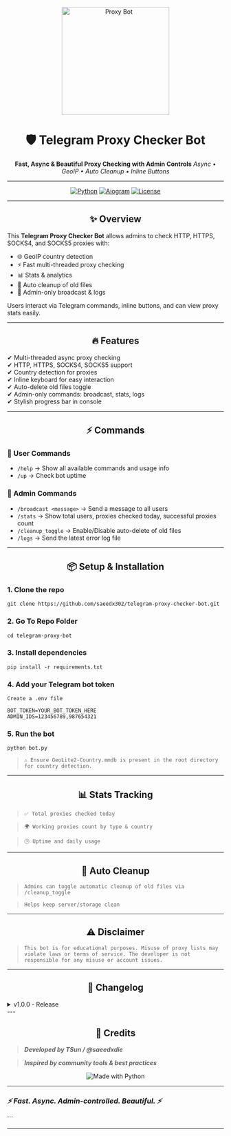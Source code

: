 
<div align="center">
  <img src="https://media.giphy.com/media/3oEjI6SIIHBdRxXI40/giphy.gif" alt="Proxy Bot" width="250">
  
  # 🛡️ **Telegram Proxy Checker Bot**
  **Fast, Async & Beautiful Proxy Checking with Admin Controls**
  <i>Async • GeoIP • Auto Cleanup • Inline Buttons</i>
  
  ---
  
  [![Python](https://img.shields.io/badge/Python-3.10%2B-blue?style=for-the-badge&logo=python)]()
  [![Aiogram](https://img.shields.io/badge/Aiogram-Telegram%20Bot-green?style=for-the-badge&logo=telegram)]()
  [![License](https://img.shields.io/badge/License-MIT-blue?style=for-the-badge)]()
</div>

---

<div align="center">

## ✨ **Overview**
</div>

This **Telegram Proxy Checker Bot** allows admins to check HTTP, HTTPS, SOCKS4, and SOCKS5 proxies with:

- 🌐 GeoIP country detection  
- ⚡ Fast multi-threaded proxy checking  
- 📊 Stats & analytics  
- 🧹 Auto cleanup of old files  
- 🔐 Admin-only broadcast & logs  

Users interact via Telegram commands, inline buttons, and can view proxy stats easily.  

---

<div align="center">

## 🔥 **Features**
</div>

✔ Multi-threaded async proxy checking  
✔ HTTP, HTTPS, SOCKS4, SOCKS5 support  
✔ Country detection for proxies  
✔ Inline keyboard for easy interaction  
✔ Auto-delete old files toggle  
✔ Admin-only commands: broadcast, stats, logs  
✔ Stylish progress bar in console  

---

<div align="center">

## ⚡ **Commands**
</div>

### 📝 User Commands
- `/help` → Show all available commands and usage info  
- `/up` → Check bot uptime  

### 🔐 Admin Commands
- `/broadcast <message>` → Send a message to all users  
- `/stats` → Show total users, proxies checked today, successful proxies count  
- `/cleanup_toggle` → Enable/Disable auto-delete of old files  
- `/logs` → Send the latest error log file  

---

<div align="center">

## 📦 **Setup & Installation**
</div>

### 1. Clone the repo
    git clone https://github.com/saeedx302/telegram-proxy-checker-bot.git

### 2. Go To Repo Folder
    cd telegram-proxy-bot

### 3. Install dependencies

    pip install -r requirements.txt

### 4. Add your Telegram bot token

`Create a .env file`

    BOT_TOKEN=YOUR_BOT_TOKEN_HERE
    ADMIN_IDS=123456789,987654321

### 5. Run the bot

    python bot.py

> `⚠️ Ensure GeoLite2-Country.mmdb is present in the root directory for country detection.`




---

<div align="center">

## 📊 Stats Tracking

</div>

> `✅ Total proxies checked today`

> `🌍 Working proxies count by type & country`

> `🕒 Uptime and daily usage`



---

<div align="center">

## 🧹 Auto Cleanup

</div>

> `Admins can toggle automatic cleanup of old files via /cleanup_toggle`

> `Helps keep server/storage clean`



---

<div align="center">

## ⚠️ Disclaimer

</div>

> `This bot is for educational purposes. Misuse of proxy lists may violate laws or terms of service.
The developer is not responsible for any misuse or account issues.`




---

<div align="center">

## 🧾 Changelog

</div>

<details>
<summary>v1.0.0 - Release</summary>

> Telegram bot with proxy checking ***(HTTP, HTTPS, SOCKS4, SOCKS5)***

> GeoIP detection

> User commands: `/help`, `/up`

> Admin commands: `/broadcast`, `/stats`, `/logs`, `/cleanup_toggle`

> Inline keyboard navigation

> Progress bars in console


</details>
---

<div align="center">

## 💎 Credits

</div>

> ***Developed by TSun / @saeedxdie***

> ***Inspired by community tools & best practices***


<p align="center">
  <img src="https://forthebadge.com/images/badges/made-with-python.svg" alt="Made with Python">
</p>

---

<p align="center">

 ### <em>⚡ Fast. Async. Admin-controlled. Beautiful. ⚡</em>
</p>
```

---
